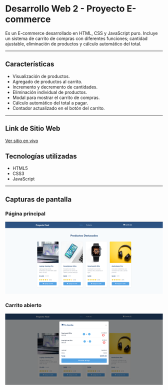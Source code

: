# Desarrollo Web 2 - Proyecto E-commerce

Es un E-commerce desarrollado en HTML, CSS y JavaScript puro. Incluye un sistema de carrito de compras con diferentes funciones; cantidad ajustable, eliminación de productos y cálculo automático del total.

---

## Características

- Visualización de productos.
- Agregado de productos al carrito.
- Incremento y decremento de cantidades.
- Eliminación individual de productos.
- Modal para mostrar el carrito de compras.
- Cálculo automático del total a pagar.
- Contador actualizado en el botón del carrito.
---

## Link de Sitio Web

[Ver sitio en vivo](https://matiasozores-desarrollo-web-2.netlify.app/)

## Tecnologías utilizadas

- HTML5
- CSS3
- JavaScript

---

## Capturas de pantalla

### Página principal
![Página principal](./capturas/captura1.png)

### Carrito abierto
![Carrito abierto](./capturas/captura2.png)
